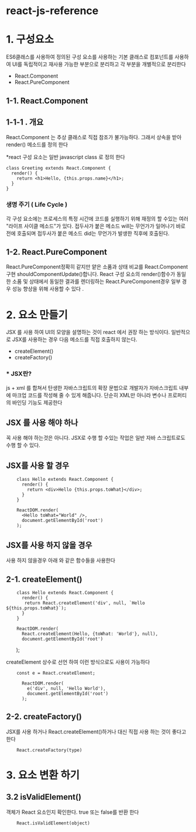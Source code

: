# react-js-reference


# 1. 구성요소
ES6클래스를 사용하여 정의된 구성 요소를 사용하는 기본 클래스로 컴포넌트를 사용하여 UI를 독립적이고 재사용 가능한 부분으로 분리하고 각 부분을 개별적으로 분리한다

- React.Component
- React.PureComponent

## 1-1. React.Component

## 1-1-1 . 개요
React.Component 는 추상 클래스로 직접 참조가 불가능하다. 그래서 상속을 받아 render() 메소드를 정의 한다

*react 구성 요소는 일반 javascript class 로 정의 한다

```JSX
class Greeting extends React.Component {
  render() {
    return <h1>Hello, {this.props.name}</h1>;
  }
}
```    
### 생명 주기 ( Life Cycle )
각 구성 요소에는 프로세스의 특정 시간에 코드를 실행하기 위해 재정의 할 수있는 여러 "라이프 사이클 메소드"가 있다. 접두사가 붙은 메소드 will는 무언가가 일어나기 바로 전에 호출되며 접두사가 붙은 메소드 did는 무언가가 발생한 직후에 호출된다.

## 1-2. React.PureComponent
React.PureComponent정확히 같지만 얕은 소품과 상태 비교를 React.Component 구현 shouldComponentUpdate()합니다.
React 구성 요소의 render()함수가 동일한 소품 및 상태에서 동일한 결과를 렌더링하는 React.PureComponent경우 일부 경우 성능 향상을 위해 사용할 수 있다 .

# 2. 요소 만들기

JSX 를 사용 하여 UI의 모양을 설명하는 것이 react 에서 권장 하는 방식이다. 일반적으로 JSX를 사용하는 경우 다음 메소드를 직접 호출하지 않는다.

- createElement()
- createFactory()

###  * JSX란?

js + xml 를 합쳐서 탄생한 자바스크립트의 확장 문법으로 개발자가 자바스크립트 내부에 마크업 코드를 작성해 줄 수 있게 해줍니다.
단순히 XML만 아니라 변수나 프로퍼티의 바인딩 기능도 제공한다

## JSX 를 사용 해야 하나 

꼭 사용 해야 하는것은 아니다. JSX로 수행 할 수있는 작업은 일반 자바 스크립트로도 수행 할 수 있다.

## JSX를 사용 할 경우

        class Hello extends React.Component {
          render() {
            return <div>Hello {this.props.toWhat}</div>;
          }
        }

        ReactDOM.render(
          <Hello toWhat="World" />,
          document.getElementById('root')
        );
        
## JSX를 사용 하지 않을 경우
사용 하지 않을경우 아래 와 같은 함수들을 사용한다

## 2-1. createElement()

        class Hello extends React.Component {
          render() {
           return React.createElement('div', null, `Hello ${this.props.toWhat}`);
          }
        }

        ReactDOM.render(
          React.createElement(Hello, {toWhat: 'World'}, null),
          document.getElementById('root')
        );
        
createElement 상수로 선언 하여 이런 방식으로도 사용이 가능하다

        const e = React.createElement;

          ReactDOM.render(
            e('div', null, 'Hello World'),
            document.getElementById('root')
          );

## 2-2. createFactory()
JSX를 사용 하거나 React.createElement()하거나 대신 직접 사용 하는 것이 좋다고 한다

        React.createFactory(type)


# 3. 요소 변환 하기

## 3.2 isValidElement()
  객체가 React 요소인지 확인한다. true 또는 false를 반환 한다
  
        React.isValidElement(object)
        
 

 
